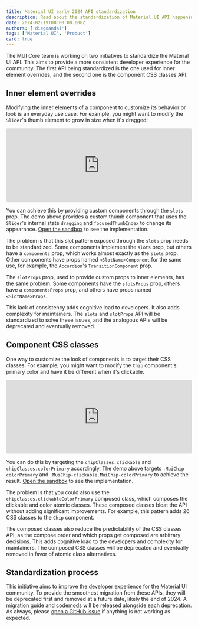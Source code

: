 ```yaml
---
title: Material UI early 2024 API standardization
description: Read about the standardization of Material UI API happening in Q1 of 2024
date: 2024-02-19T00:00:00.000Z
authors: ['diegoandai']
tags: ['Material UI', 'Product']
card: true
---
```


The MUI Core team is working on two initiatives to standardize the Material UI API.
This aims to provide a more consistent developer experience for the community.
The first API being standardized is the one used for inner element overrides, and the second one is the component CSS classes API.

## Inner element overrides

Modifying the inner elements of a component to customize its behavior or look is an everyday use case.
For example, you might want to modify the `Slider`'s thumb element to grow in size when it's dragged:

<iframe src="https://codesandbox.io/embed/nw34ry?view=Editor+%2B+Preview&module=%2Fsrc%2FDemo.tsx&hidenavigation=1"
     style="width:100%; height: 200px; border:0; border-radius: 4px; overflow:hidden;"
     title="blog/material-ui-early-2024-standardization/slider-slots-example"
     allow="accelerometer; ambient-light-sensor; camera; encrypted-media; geolocation; gyroscope; hid; microphone; midi; payment; usb; vr; xr-spatial-tracking"
     sandbox="allow-forms allow-modals allow-popups allow-presentation allow-same-origin allow-scripts"
   ></iframe>

You can achieve this by providing custom components through the `slots` prop.
The demo above provides a custom thumb component that uses the `Slider`'s internal state `dragging` and `focusedThumbIndex` to change its appearance.
[Open the sandbox](https://codesandbox.io/p/sandbox/blog-material-ui-early-2024-deprecations-slider-slots-example-nw34ry?file=%2Fsrc%2FDemo.tsx) to see the implementation.

The problem is that this slot pattern exposed through the `slots` prop needs to be standardized.
Some components implement the `slots` prop, but others have a `components` prop, which works almost exactly as the `slots` prop.
Other components have props named `<SlotName>Component` for the same use, for example, the `Accordion`'s `TransitionComponent` prop.

The `slotProps` prop, used to provide custom props to inner elements, has the same problem.
Some components have the `slotsProps` prop, others have a `componentsProps` prop, and others have props named `<SlotName>Props`.

This lack of consistency adds cognitive load to developers.
It also adds complexity for maintainers.
The `slots` and `slotProps` API will be standardized to solve these issues, and the analogous APIs will be deprecated and eventually removed.

## Component CSS classes

One way to customize the look of components is to target their CSS classes.
For example, you might want to modify the `Chip` component's primary color and have it be different when it's clickable.

<iframe src="https://codesandbox.io/embed/d7xqr6?view=Editor+%2B+Preview&module=%2Fsrc%2FDemo.tsx&hidenavigation=1"
     style="width:100%; height: 200px; border:0; border-radius: 4px; overflow:hidden;"
     title="blog/material-ui-early-2024-standardization/chip-classes-example"
     allow="accelerometer; ambient-light-sensor; camera; encrypted-media; geolocation; gyroscope; hid; microphone; midi; payment; usb; vr; xr-spatial-tracking"
     sandbox="allow-forms allow-modals allow-popups allow-presentation allow-same-origin allow-scripts"
   ></iframe>

You can do this by targeting the `chipClasses.clickable` and `chipClasses.colorPrimary` accordingly.
The demo above targets `.MuiChip-colorPrimary` and `.MuiChip-clickable.MuiChip-colorPrimary` to achieve the result.
[Open the sandbox](https://codesandbox.io/p/sandbox/blog-material-ui-early-2024-deprecations-chip-classes-example-d7xqr6?file=%2Fsrc%2FDemo.tsx) to see the implementation.

The problem is that you could also use the `chipclasses.clickableColorPrimary` composed class, which composes the clickable and color atomic classes.
These composed classes bloat the API without adding significant improvements.
For example, this pattern adds 26 CSS classes to the `Chip` component.

The composed classes also reduce the predictability of the CSS classes API, as the compose order and which props get composed are arbitrary decisions.
This adds cognitive load to the developers and complexity for maintainers.
The composed CSS classes will be deprecated and eventually removed in favor of atomic class alternatives.

## Standardization process

This initiative aims to improve the developer experience for the Material UI community.
To provide the smoothest migration from these APIs, they will be deprecated first and removed at a future date, likely the end of 2024.
A [migration guide](https://mui.com/material-ui/migration/migrating-from-deprecated-apis/) and [codemods](https://github.com/mui/material-ui/tree/master/packages/mui-codemod#deprecations) will be released alongside each deprecation.
As always, please [open a GitHub issue](https://github.com/mui/material-ui/issues/new/choose) if anything is not working as expected.
